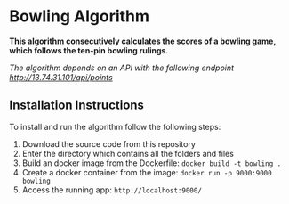 # Bowling Algorithm
**This algorithm consecutively calculates the scores of a bowling game, which follows the ten-pin bowling rulings.**

*The algorithm depends on an API with the following endpoint http://13.74.31.101/api/points*

## Installation Instructions
To install and run the algorithm follow the following steps:
1. Download the source code from this repository
2. Enter the directory which contains all the folders and files
3. Build an docker image from the Dockerfile: `docker build -t bowling .`
4. Create a docker container from the image: `docker run -p 9000:9000 bowling`
5. Access the running app: `http://localhost:9000/`

